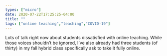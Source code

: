 ```yaml
---
types: ["micro"]
date: 2020-07-22T17:25:25-04:00
title: ""
tags: ["online teaching","teaching","COVID-19"]
---
```

Lots of talk right now about students dissatisfied with online teaching. While those voices shouldn’t be ignored, I’ve also already had three students (of thirty) in my fall hybrid class specifically ask to take it fully online.
